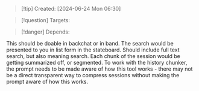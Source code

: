 
>[!tip] Created: [2024-06-24 Mon 06:30]

>[!question] Targets: 

>[!danger] Depends: 

This should be doable in backchat or in band.
The search would be presented to you in list form in the stateboard.
Should include full text search, but also meaning search.
Each chunk of the session would be getting summarized off, or segmented.
To work with the history chunker, the prompt needs to be made aware of how this tool works - there may not be a direct transparent way to compress sessions without making the prompt aware of how this works.